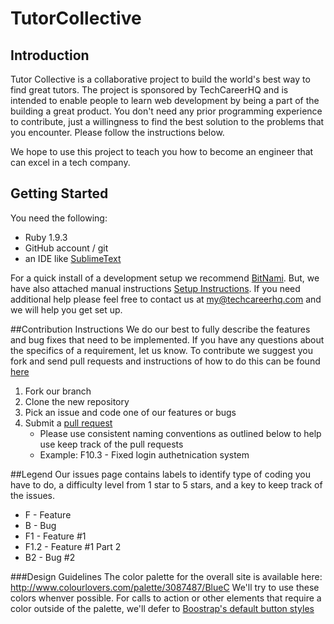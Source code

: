 TutorCollective
===

## Introduction

Tutor Collective is a collaborative project to build the world's best way to find great tutors. The project is sponsored by TechCareerHQ and is intended to enable people to learn web development by being a part of the building a great product. You don't need any prior programming experience to contribute, just a willingness to find the best solution to the problems that you encounter. Please follow the instructions below.

We hope to use this project to teach you how to become an engineer that can excel in a tech company.

## Getting Started

You need the following:
* Ruby 1.9.3
* GitHub account / git
* an IDE like [SublimeText](http://www.sublimetext.com/)

For a quick install of a development setup we recommend [BitNami](http://bitnami.com/stack/ruby/installer). But, we have also attached manual instructions [Setup Instructions](https://github.com/techcareerhq/tutor-collective/blob/master/Setup%20Instructions.md). If you need additional help please feel free to contact us at my@techcareerhq.com and we will help you get set up.

##Contribution Instructions
We do our best to fully describe the features and bug fixes that need to be implemented. If you have any questions about the specifics of a requirement, let us know. To contribute we suggest you fork and send pull requests and instructions of how to do this can be found [here](https://help.github.com/articles/fork-a-repo)

1. Fork our branch
2. Clone the new repository
3. Pick an issue and code one of our features or bugs
4. Submit a [pull request](https://help.github.com/articles/using-pull-requests)
    * Please use consistent naming conventions as outlined below to help use keep track of the pull requests
    * Example: F10.3 - Fixed login authetnication system

##Legend
Our issues page contains labels to identify type of coding you have to do, a difficulty level from 1 star to 5 stars, and a key to keep track of the issues.
* F - Feature
* B - Bug
* F1 - Feature #1
* F1.2 - Feature #1 Part 2
* B2 - Bug #2

###Design Guidelines
The color palette for the overall site is available here: http://www.colourlovers.com/palette/3087487/BlueC 
We'll try to use these colors whenver possible. For calls to action or other elements that require a color outside of the palette, we'll defer to [Boostrap's default button styles](http://getbootstrap.com/2.3.2/base-css.html#buttons)

